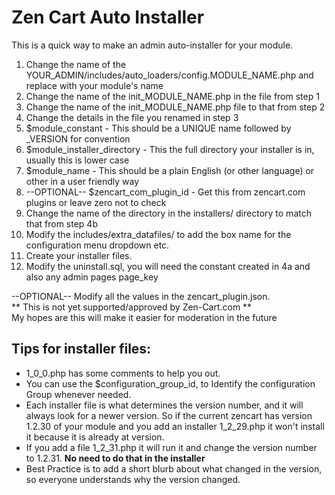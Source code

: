 # Zen Cart Auto Installer

This is a quick way to make an admin auto-installer for your module.

1. Change the name of the YOUR_ADMIN/includes/auto_loaders/config.MODULE_NAME.php and replace with your module's name
2. Change the name of the init_MODULE_NAME.php in the file from step 1
3. Change the name of the init_MODULE_NAME.php file to that from step 2
4. Change the details in the file you renamed in step 3
  1. $module_constant - This should be a UNIQUE name followed by _VERSION for convention
  2. $module_installer_directory - This the full directory your installer is in, usually this is lower case
  3. $module_name - This should be a plain English (or other language) or other in a user friendly way
  4. --OPTIONAL-- $zencart_com_plugin_id - Get this from zencart.com plugins or leave zero not to check
5. Change the name of the directory in the installers/ directory to match that from step 4b
6. Modify the includes/extra_datafiles/ to add the box name for the configuration menu dropdown etc.
7. Create your installer files.  
8. Modify the uninstall.sql, you will need the constant created in 4a and also any admin pages page_key

--OPTIONAL-- 
Modify all the values in the zencart_plugin.json.  
** This is not yet supported/approved by Zen-Cart.com **  
My hopes are this will make it easier for moderation in the future  

## Tips for installer files:

* 1_0_0.php has some comments to help you out.
* You can use the $configuration_group_id, to Identify the configuration Group whenever needed.
* Each installer file is what determines the version number, and it will always look for a newer version. So if the current zencart has version 1.2.30 of your module and you add an installer 1_2_29.php it won't install it because it is already at version.
* If you add a file 1_2_31.php it will run it and change the version number to 1.2.31. **No need to do that in the installer**
* Best Practice is to add a short blurb about what changed in the version, so everyone understands why the version changed.

